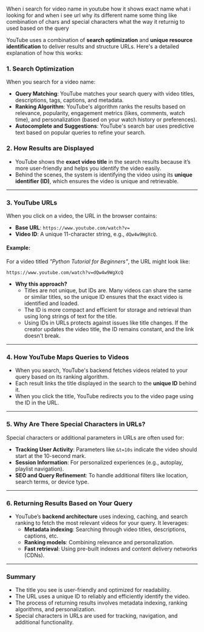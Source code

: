 When i search for video name in youtube how it shows exact name what i looking for and when i see url why its different name some thing like combination of chars and special characters what the way it returnig to used based on the query

YouTube uses a combination of **search optimization** and **unique resource identification** to deliver results and structure URLs. Here's a detailed explanation of how this works:

### 1. **Search Optimization**
When you search for a video name:
- **Query Matching**: YouTube matches your search query with video titles, descriptions, tags, captions, and metadata.
- **Ranking Algorithm**: YouTube's algorithm ranks the results based on relevance, popularity, engagement metrics (likes, comments, watch time), and personalization (based on your watch history or preferences).
- **Autocomplete and Suggestions**: YouTube's search bar uses predictive text based on popular queries to refine your search.

### 2. **How Results are Displayed**
- YouTube shows the **exact video title** in the search results because it’s more user-friendly and helps you identify the video easily.
- Behind the scenes, the system is identifying the video using its **unique identifier (ID)**, which ensures the video is unique and retrievable.

---

### 3. **YouTube URLs**
When you click on a video, the URL in the browser contains:
- **Base URL**: `https://www.youtube.com/watch?v=`
- **Video ID**: A unique 11-character string, e.g., `dQw4w9WgXcQ`.

#### Example:
For a video titled *"Python Tutorial for Beginners"*, the URL might look like:
```
https://www.youtube.com/watch?v=dQw4w9WgXcQ
```

- **Why this approach?**
  - Titles are not unique, but IDs are. Many videos can share the same or similar titles, so the unique ID ensures that the exact video is identified and loaded.
  - The ID is more compact and efficient for storage and retrieval than using long strings of text for the title.
  - Using IDs in URLs protects against issues like title changes. If the creator updates the video title, the ID remains constant, and the link doesn't break.

---

### 4. **How YouTube Maps Queries to Videos**
- When you search, YouTube's backend fetches videos related to your query based on its ranking algorithm.
- Each result links the title displayed in the search to the **unique ID** behind it.
- When you click the title, YouTube redirects you to the video page using the ID in the URL.

---

### 5. **Why Are There Special Characters in URLs?**
Special characters or additional parameters in URLs are often used for:
- **Tracking User Activity**: Parameters like `&t=10s` indicate the video should start at the 10-second mark.
- **Session Information**: For personalized experiences (e.g., autoplay, playlist navigation).
- **SEO and Query Refinement**: To handle additional filters like location, search terms, or device type.

---

### 6. **Returning Results Based on Your Query**
- YouTube’s **backend architecture** uses indexing, caching, and search ranking to fetch the most relevant videos for your query. It leverages:
  - **Metadata indexing**: Searching through video titles, descriptions, captions, etc.
  - **Ranking models**: Combining relevance and personalization.
  - **Fast retrieval**: Using pre-built indexes and content delivery networks (CDNs).

---

### Summary
- The title you see is user-friendly and optimized for readability.
- The URL uses a unique ID to reliably and efficiently identify the video.
- The process of returning results involves metadata indexing, ranking algorithms, and personalization.
- Special characters in URLs are used for tracking, navigation, and additional functionality.